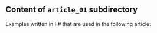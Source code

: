 ## Content of `article_01` subdirectory

Examples written in F# that are used in the following article:

